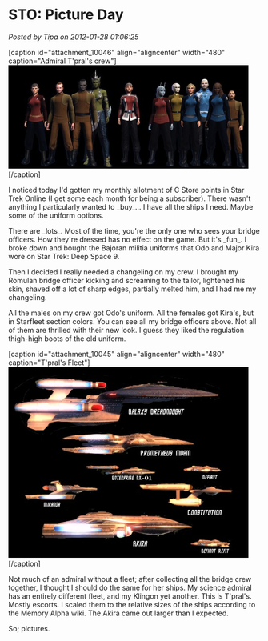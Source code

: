 # STO: Picture Day

*Posted by Tipa on 2012-01-28 01:06:25*

[caption id="attachment\_10046" align="aligncenter" width="480" caption="Admiral T'pral's crew"][![](../uploads/2012/01/tpral-480x207.jpg "Admiral T'pral's crew")](../uploads/2012/01/tpral.jpg)[/caption]

I noticed today I'd gotten my monthly allotment of C Store points in Star Trek Online (I get some each month for being a subscriber). There wasn't anything I particularly wanted to \_buy\_... I have all the ships I need. Maybe some of the uniform options.

There are \_lots\_. Most of the time, you're the only one who sees your bridge officers. How they're dressed has no effect on the game. But it's \_fun\_. I broke down and bought the Bajoran militia uniforms that Odo and Major Kira wore on Star Trek: Deep Space 9.

Then I decided I really needed a changeling on my crew. I brought my Romulan bridge officer kicking and screaming to the tailor, lightened his skin, shaved off a lot of sharp edges, partially melted him, and I had me my changeling.

All the males on my crew got Odo's uniform. All the females got Kira's, but in Starfleet section colors. You can see all my bridge officers above. Not all of them are thrilled with their new look. I guess they liked the regulation thigh-high boots of the old uniform.

[caption id="attachment\_10045" align="aligncenter" width="480" caption="T'pral's Fleet"][![](../uploads/2012/01/flyby-480x382.jpg "T'pral's Fleet")](../uploads/2012/01/flyby.jpg)[/caption]

Not much of an admiral without a fleet; after collecting all the bridge crew together, I thought I should do the same for her ships. My science admiral has an entirely different fleet, and my Klingon yet another. This is T'pral's. Mostly escorts. I scaled them to the relative sizes of the ships according to the Memory Alpha wiki. The Akira came out larger than I expected.

So; pictures.
